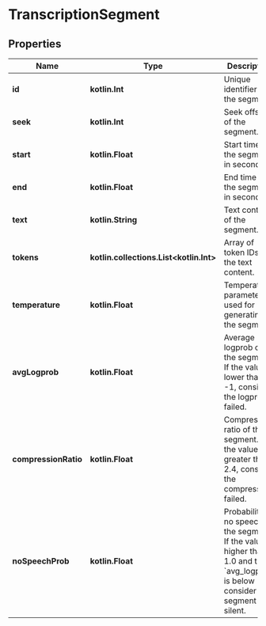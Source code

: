 
# TranscriptionSegment

## Properties
Name | Type | Description | Notes
------------ | ------------- | ------------- | -------------
**id** | **kotlin.Int** | Unique identifier of the segment. | 
**seek** | **kotlin.Int** | Seek offset of the segment. | 
**start** | **kotlin.Float** | Start time of the segment in seconds. | 
**end** | **kotlin.Float** | End time of the segment in seconds. | 
**text** | **kotlin.String** | Text content of the segment. | 
**tokens** | **kotlin.collections.List&lt;kotlin.Int&gt;** | Array of token IDs for the text content. | 
**temperature** | **kotlin.Float** | Temperature parameter used for generating the segment. | 
**avgLogprob** | **kotlin.Float** | Average logprob of the segment. If the value is lower than -1, consider the logprobs failed. | 
**compressionRatio** | **kotlin.Float** | Compression ratio of the segment. If the value is greater than 2.4, consider the compression failed. | 
**noSpeechProb** | **kotlin.Float** | Probability of no speech in the segment. If the value is higher than 1.0 and the &#x60;avg_logprob&#x60; is below -1, consider this segment silent. | 



